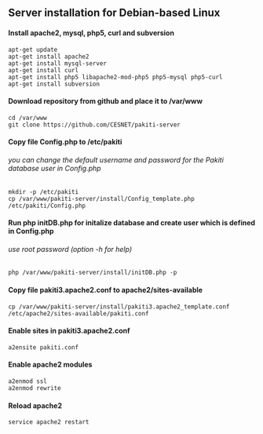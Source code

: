 ## Server installation for Debian-based Linux

#### Install apache2, mysql, php5, curl and subversion
    apt-get update
    apt-get install apache2
    apt-get install mysql-server
    apt-get install curl
    apt-get install php5 libapache2-mod-php5 php5-mysql php5-curl
    apt-get install subversion

#### Download repository from github and place it to /var/www
    cd /var/www
    git clone https://github.com/CESNET/pakiti-server

#### Copy file Config.php to /etc/pakiti
###### you can change the default username and password for the Pakiti database user in Config.php
    mkdir -p /etc/pakiti
    cp /var/www/pakiti-server/install/Config_template.php /etc/pakiti/Config.php

#### Run php initDB.php for initalize database and create user which is defined in Config.php
###### use root password (option -h for help)
    php /var/www/pakiti-server/install/initDB.php -p

#### Copy file pakiti3.apache2.conf to apache2/sites-available
    cp /var/www/pakiti-server/install/pakiti3.apache2_template.conf /etc/apache2/sites-available/pakiti.conf

#### Enable sites in pakiti3.apache2.conf
    a2ensite pakiti.conf

#### Enable apache2 modules
    a2enmod ssl
    a2enmod rewrite

#### Reload apache2
    service apache2 restart
